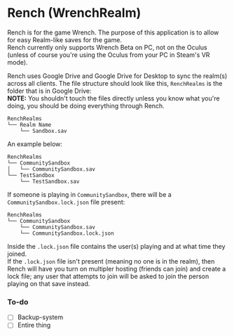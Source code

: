 # Rench (WrenchRealm)

Rench is for the game Wrench. The purpose of this application is to allow for easy Realm-like saves for the game. \
Rench currently only supports Wrench Beta on PC, not on the Oculus (unless of course you're using the Oculus from your PC in Steam's VR mode).

Rench uses Google Drive and Google Drive for Desktop to sync the realm(s) across all clients. The file structure should look like this, `RenchRealms` is the folder that is in Google Drive: \
**NOTE:** You shouldn't touch the files directly unless you know what you're doing, you should be doing everything through Rench.
```
RenchRealms
└── Realm Name
    └── Sandbox.sav
```

An example below:
```
RenchRealms
└── CommunitySandbox
│   └── CommunitySandbox.sav
└── TestSandbox
    └── TestSandbox.sav
```

If someone is playing in `CommunitySandbox`, there will be a `CommunitySandbox.lock.json` file present:
```
RenchRealms
└── CommunitySandbox
    └── CommunitySandbox.sav
    └── CommunitySandbox.lock.json
```
Inside the `.lock.json` file contains the user(s) playing and at what time they joined. \
If the `.lock.json` file isn't present (meaning no one is in the realm), then Rench will have you turn on multipler hosting (friends can join) and create a lock file; any user that attempts to join will be asked to join the person playing on that save instead.

### To-do
- [ ] Backup-system
- [ ] Entire thing
